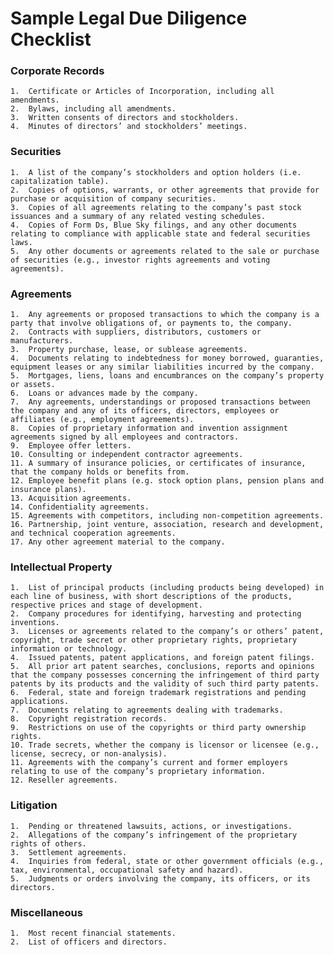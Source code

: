 # Sample Legal Due Diligence Checklist

### Corporate Records	
	1.	Certificate or Articles of Incorporation, including all amendments.					
	2.	Bylaws, including all amendments.	
	3.	Written consents of directors and stockholders.					
	4.	Minutes of directors’ and stockholders’ meetings.					
						 	
### Securities
	1.	A list of the company’s stockholders and option holders (i.e. capitalization table).					
	2.	Copies of options, warrants, or other agreements that provide for purchase or acquisition of company securities.					
	3.	Copies of all agreements relating to the company’s past stock issuances and a summary of any related vesting schedules.					
	4.	Copies of Form Ds, Blue Sky filings, and any other documents relating to compliance with applicable state and federal securities laws.					
	5.	Any other documents or agreements related to the sale or purchase of securities (e.g., investor rights agreements and voting agreements).	
	
### Agreements					
	1.	Any agreements or proposed transactions to which the company is a party that involve obligations of, or payments to, the company.				
	2.	Contracts with suppliers, distributors, customers or manufacturers.					
	3.	Property purchase, lease, or sublease agreements.					
	4.	Documents relating to indebtedness for money borrowed, guaranties, equipment leases or any similar liabilities incurred by the company.
	5.	Mortgages, liens, loans and encumbrances on the company’s property or assets.					
	6.	Loans or advances made by the company.					
	7.	Any agreements, understandings or proposed transactions between the company and any of its officers, directors, employees or affiliates (e.g., employment agreements).		
	8.	Copies of proprietary information and invention assignment agreements signed by all employees and contractors.					
	9.	Employee offer letters.					
	10.	Consulting or independent contractor agreements.					
	11.	A summary of insurance policies, or certificates of insurance, that the company holds or benefits from.			
	12.	Employee benefit plans (e.g. stock option plans, pension plans and insurance plans).					
	13.	Acquisition agreements. 					
	14.	Confidentiality agreements.					
	15.	Agreements with competitors, including non-competition agreements.					
	16.	Partnership, joint venture, association, research and development, and technical cooperation agreements.					
	17.	Any other agreement material to the company.					
							
### Intellectual Property						
	1.	List of principal products (including products being developed) in each line of business, with short descriptions of the products, respective prices and stage of development.					
	2.	Company procedures for identifying, harvesting and protecting inventions.					
	3.	Licenses or agreements related to the company’s or others’ patent, copyright, trade secret or other proprietary rights, proprietary information or technology.					
	4.	Issued patents, patent applications, and foreign patent filings.					
	5.	All prior art patent searches, conclusions, reports and opinions that the company possesses concerning the infringement of third party patents by its products and the validity of such third party patents.					
	6.	Federal, state and foreign trademark registrations and pending applications.					
	7.	Documents relating to agreements dealing with trademarks.					
	8.	Copyright registration records.					
	9.	Restrictions on use of the copyrights or third party ownership rights.					
	10.	Trade secrets, whether the company is licensor or licensee (e.g., license, secrecy, or non-analysis).					
	11.	Agreements with the company’s current and former employers relating to use of the company’s proprietary information.					
	12.	Reseller agreements.					
							
### Litigation						
	1.	Pending or threatened lawsuits, actions, or investigations.					
	2.	Allegations of the company’s infringement of the proprietary rights of others.					
	3.	Settlement agreements.					
	4.	Inquiries from federal, state or other government officials (e.g., tax, environmental, occupational safety and hazard).					
	5.	Judgments or orders involving the company, its officers, or its directors.					
							
### Miscellaneous						
	1.	Most recent financial statements.					
	2.	List of officers and directors.					
